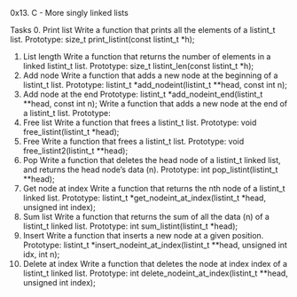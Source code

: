 0x13. C - More singly linked lists

Tasks
0. Print list
Write a function that prints all the elements of a listint_t list.
Prototype: size_t print_listint(const listint_t *h);
1. List length
Write a function that returns the number of elements in a linked listint_t list.
Prototype: size_t listint_len(const listint_t *h);
2. Add node
Write a function that adds a new node at the beginning of a listint_t list.
Prototype: listint_t *add_nodeint(listint_t **head, const int n);
3. Add node at the end
Prototype: listint_t *add_nodeint_end(listint_t **head, const int n);
Write a function that adds a new node at the end of a listint_t list.
Prototype: 
4. Free list
Write a function that frees a listint_t list.
Prototype: void free_listint(listint_t *head);
5. Free
Write a function that frees a listint_t list.
Prototype: void free_listint2(listint_t **head);
6. Pop
Write a function that deletes the head node of a listint_t linked list, and returns the head node’s data (n).
Prototype: int pop_listint(listint_t **head);
7. Get node at index
Write a function that returns the nth node of a listint_t linked list.
Prototype: listint_t *get_nodeint_at_index(listint_t *head, unsigned int index);
8. Sum list
Write a function that returns the sum of all the data (n) of a listint_t linked list.
Prototype: int sum_listint(listint_t *head);
9. Insert
Write a function that inserts a new node at a given position.
Prototype: listint_t *insert_nodeint_at_index(listint_t **head, unsigned int idx, int n);
10. Delete at index
Write a function that deletes the node at index index of a listint_t linked list.
Prototype: int delete_nodeint_at_index(listint_t **head, unsigned int index);
